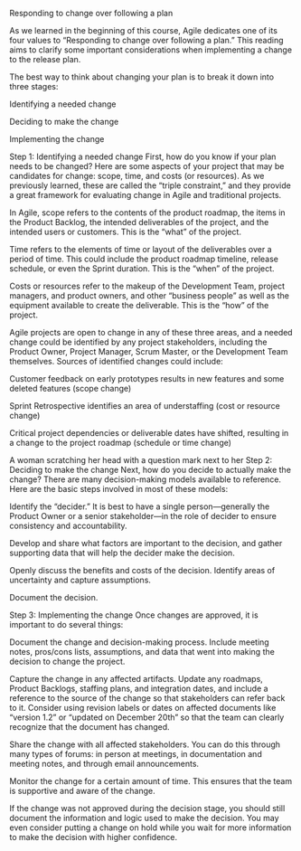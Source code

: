 Responding to change over following a plan

As we learned in the beginning of this course, Agile dedicates one of its four values to “Responding to change over following a plan.” This reading aims to clarify some important considerations when implementing a change to the release plan.

The best way to think about changing your plan is to break it down into three stages:

Identifying a needed change 

Deciding to make the change

Implementing the change

Step 1: Identifying a needed change 
First, how do you know if your plan needs to be changed? Here are some aspects of your project that may be candidates for change: scope, time, and costs (or resources). As we previously learned, these are called the “triple constraint,” and they provide a great framework for evaluating change in Agile and traditional projects.

In Agile, scope refers to the contents of the product roadmap, the items in the Product Backlog, the intended deliverables of the project, and the intended users or customers. This is the “what” of the project.

Time refers to the elements of time or layout of the deliverables over a period of time. This could include the product roadmap timeline, release schedule, or even the Sprint duration. This is the “when” of the project.

Costs or resources refer to the makeup of the Development Team, project managers, and product owners, and other “business people” as well as the equipment available to create the deliverable. This is the “how” of the project.

Agile projects are open to change in any of these three areas, and a needed change could be identified by any project stakeholders, including the Product Owner, Project Manager, Scrum Master, or the Development Team themselves. Sources of identified changes could include:

Customer feedback on early prototypes results in new features and some deleted features (scope change)

Sprint Retrospective identifies an area of understaffing (cost or resource change)

Critical project dependencies or deliverable dates have shifted, resulting in a change to the project roadmap (schedule or time change)

A woman scratching her head with a question mark next to her
Step 2: Deciding to make the change
Next, how do you decide to actually make the change? There are many decision-making models available to reference. Here are the basic steps involved in most of these models:

Identify the “decider.” It is best to have a single person—generally the Product Owner or a senior stakeholder—in the role of decider to ensure consistency and accountability. 

Develop and share what factors are important to the decision, and gather supporting data that will help the decider make the decision.

Openly discuss the benefits and costs of the decision. Identify areas of uncertainty and capture assumptions.

Document the decision.

Step 3: Implementing the change
Once changes are approved, it is important to do several things:

Document the change and decision-making process. 
Include meeting notes, pros/cons lists, assumptions, and data that went into making the decision to change the project.

Capture the change in any affected artifacts. 
Update any roadmaps, Product Backlogs, staffing plans, and integration dates, and include a reference to the source of the change so that stakeholders can refer back to it. Consider using revision labels or dates on affected documents like “version 1.2” or “updated on December 20th” so that the team can clearly recognize that the document has changed.

Share the change with all affected stakeholders. 
You can do this through many types of forums: in person at meetings, in documentation and meeting notes, and through email announcements. 

Monitor the change for a certain amount of time. 
This ensures that the team is supportive and aware of the change.

If the change was not approved during the decision stage, you should still document the information and logic used to make the decision. You may even consider putting a change on hold while you wait for more information to make the decision with higher confidence.

